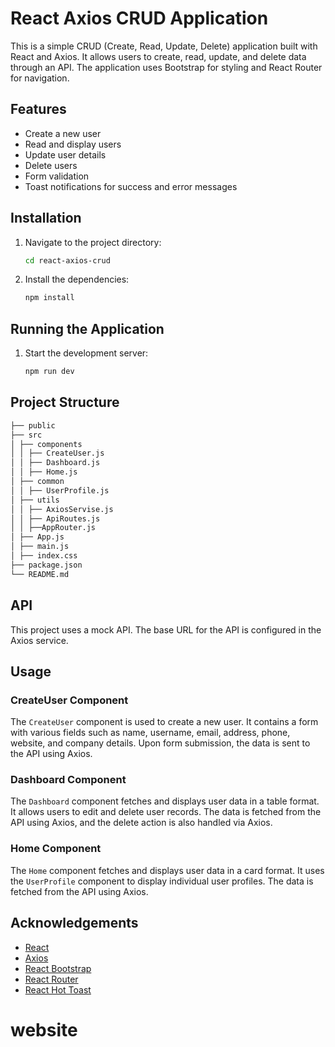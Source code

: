# React Axios CRUD Application

This is a simple CRUD (Create, Read, Update, Delete) application built with React and Axios. It allows users to create, read, update, and delete data through an API. The application uses Bootstrap for styling and React Router for navigation.

## Features

- Create a new user
- Read and display users
- Update user details
- Delete users
- Form validation
- Toast notifications for success and error messages

## Installation

1. Navigate to the project directory:

   ```bash
   cd react-axios-crud
   ```

2. Install the dependencies:

   ```bash
   npm install
   ```

## Running the Application

1. Start the development server:

   ```bash
   npm run dev
   ```

## Project Structure

```bash
├── public
├── src
│ ├── components
│ │ ├── CreateUser.js
│ │ ├── Dashboard.js
│ │ ├── Home.js
│ ├── common
│ │ ├── UserProfile.js
│ ├── utils
│ │ ├── AxiosServise.js
│ │ ├── ApiRoutes.js
│ │ ├──AppRouter.js
│ ├── App.js
│ ├── main.js
│ ├── index.css
├── package.json
└── README.md
```

## API

This project uses a mock API. The base URL for the API is configured in the Axios service.

## Usage

### CreateUser Component

The `CreateUser` component is used to create a new user. It contains a form with various fields such as name, username, email, address, phone, website, and company details. Upon form submission, the data is sent to the API using Axios.

### Dashboard Component

The `Dashboard` component fetches and displays user data in a table format. It allows users to edit and delete user records. The data is fetched from the API using Axios, and the delete action is also handled via Axios.

### Home Component

The `Home` component fetches and displays user data in a card format. It uses the `UserProfile` component to display individual user profiles. The data is fetched from the API using Axios.

## Acknowledgements

- [React](https://reactjs.org/)
- [Axios](https://axios-http.com/)
- [React Bootstrap](https://react-bootstrap.github.io/)
- [React Router](https://reactrouter.com/)
- [React Hot Toast](https://react-hot-toast.com/)

# website
